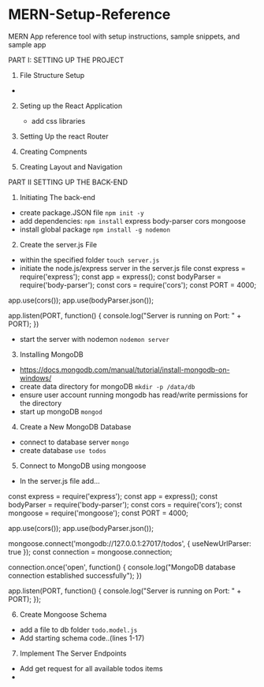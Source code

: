 # MERN-Setup-Reference
MERN App reference tool with setup instructions, sample snippets, and sample app

PART I: SETTING UP THE PROJECT
1. File Structure Setup
  - 
2. Seting up the React Application
    - add css libraries

3. Setting Up the react Router
4. Creating Compnents
5. Creating Layout and Navigation


PART II SETTING UP THE BACK-END

1. Initiating The back-end
  - create package.JSON file ```npm init -y```
  - add dependencies: ```npm install``` express body-parser cors mongoose
  - install global package ```npm install -g nodemon```

2. Create the server.js File
  - within the specified folder ```touch server.js```
  - initiate the node.js/express server in the server.js file 
const express = require('express');
const app = express();
const bodyParser = require('body-parser');
const cors = require('cors');
const PORT = 4000;

app.use(cors());
app.use(bodyParser.json());

app.listen(PORT, function() {
console.log("Server is running on Port: " + PORT);
})

  - start the server with nodemon ```nodemon server```

3. Installing MongoDB
  - https://docs.mongodb.com/manual/tutorial/install-mongodb-on-windows/
  - create data directory for mongoDB ```mkdir -p /data/db```
  - ensure user account running mongodb has read/write permissions for the directory
  - start up mongoDB ```mongod```

4. Create a New MongoDB Database
  - connect to database server ```mongo```
  - create database ```use todos```

5. Connect to MongoDB using mongoose
  - In the server.js file add... 

const express = require('express');
const app = express();
const bodyParser = require('body-parser');
const cors = require('cors');
const mongoose = require('mongoose');
const PORT = 4000;

app.use(cors());
app.use(bodyParser.json());

mongoose.connect('mongodb://127.0.0.1:27017/todos', { useNewUrlParser: true });
const connection = mongoose.connection;

connection.once('open', function() {
    console.log("MongoDB database connection established successfully");
})

app.listen(PORT, function() {
    console.log("Server is running on Port: " + PORT);
});

6. Create Mongoose Schema
  - add a file to db folder ```todo.model.js```
  - Add starting schema code..(lines 1-17)

7. Implement The Server Endpoints  
  - Add get request for all available todos items
  - 



  